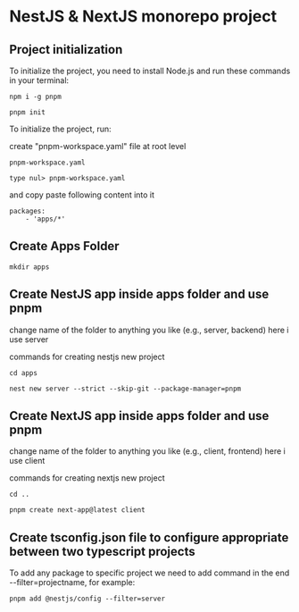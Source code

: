 # NestJS & NextJS monorepo project

<h2>
Project initialization
</h2>
<p>
To initialize the project, you need to install Node.js and run these commands in your terminal:
    
    npm i -g pnpm

    pnpm init

</p>

To initialize the project, run:

<p> create "pnpm-workspace.yaml" file at root level

    pnpm-workspace.yaml

    type nul> pnpm-workspace.yaml

</p>
<p>and copy paste following content into it </p>

    packages:
        - 'apps/*'

</p>

<h2>
Create Apps Folder
</h2>

    mkdir apps

<h2> Create NestJS app inside apps folder and use pnpm
</h2>

<p> 
change name of the folder to anything  you like (e.g., server, backend) here i use server
</p>

<p> commands for creating nestjs new project

    cd apps

    nest new server --strict --skip-git --package-manager=pnpm

</p>

<h2> Create NextJS app inside apps folder and use pnpm
</h2>

<p> 
change name of the folder to anything  you like (e.g., client, frontend) here i use client
</p>
<p> commands for creating nextjs new project

    cd ..

    pnpm create next-app@latest client

</p>

<h2> Create tsconfig.json file to configure appropriate between two typescript projects 
</h2>

<p> To add any package to specific project we need to add command in the end --filter=projectname, for example:

    pnpm add @nestjs/config --filter=server

</p>

